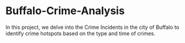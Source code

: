 # Buffalo-Crime-Analysis
In this project, we delve into the Crime Incidents in the city of Buffalo to identify crime hotspots based on the type and time of crimes.
